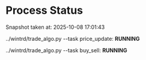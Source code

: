 # Process Status

Snapshot taken at: 2025-10-08 17:01:43

../wintrd/trade_algo.py --task price_update: **RUNNING**

../wintrd/trade_algo.py --task buy_sell: **RUNNING**

